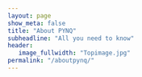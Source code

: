 ```yaml
---
layout: page
show_meta: false
title: "About PYNQ"
subheadline: "All you need to know"
header:
   image_fullwidth: "Topimage.jpg"
permalink: "/aboutpynq/"
---
```

